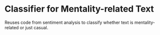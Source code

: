# Classifier for Mentality-related Text

Reuses code from sentiment analysis to classify whether text is mentality-related or just casual.